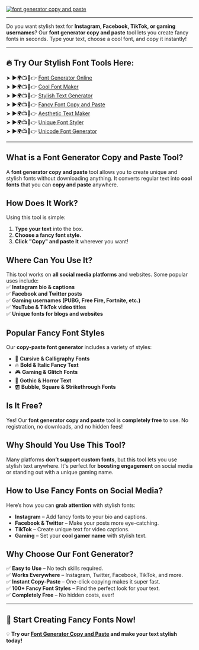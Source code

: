 [![font generator copy and paste](https://blogger.googleusercontent.com/img/b/R29vZ2xl/AVvXsEgFPDhRwta1WDZ755-sUTnLu2NXl5oi_aDatNsM1PwcCQZHsvYzKxdH0X3K_Zozaka1osvZ2v5NC1CCtTSJKODzOralgGXBIoPjIkh3NSFAWU7zulucsteS144Q-ZbEb4FQRdMr2SrGz6VOy3HEl2yyS6m5xjjowb-TmBQpZYbS_PPaK7x7ucNzb2GZvCFr/w640-h476-rw/Cool%20Text%20Maker.webp)](https://www.cooltextmaker.com/)

---

Do you want stylish text for **Instagram, Facebook, TikTok, or gaming usernames**? Our **font generator copy and paste** tool lets you create fancy fonts in seconds. Type your text, choose a cool font, and copy it instantly!

---

## 🔥 **Try Our Stylish Font Tools Here:**
➤ ►🌍📺📱👉 [Font Generator Online](https://www.cooltextmaker.com/)  
➤ ►🌍📺📱👉 [Cool Font Maker](https://www.cooltextmaker.com/)  
➤ ►🌍📺📱👉 [Stylish Text Generator](https://www.cooltextmaker.com/)  
➤ ►🌍📺📱👉 [Fancy Font Copy and Paste](https://www.cooltextmaker.com/)  
➤ ►🌍📺📱👉 [Aesthetic Text Maker](https://www.cooltextmaker.com/)  
➤ ►🌍📺📱👉 [Unique Font Styler](https://www.cooltextmaker.com/)  
➤ ►🌍📺📱👉 [Unicode Font Generator](https://www.cooltextmaker.com/)  

---

## **What is a Font Generator Copy and Paste Tool?**
A **font generator copy and paste** tool allows you to create unique and stylish fonts without downloading anything. It converts regular text into **cool fonts** that you can **copy and paste** anywhere.

## **How Does It Work?**
Using this tool is simple:  
1. **Type your text** into the box.  
2. **Choose a fancy font style.**  
3. **Click "Copy" and paste it** wherever you want!  

## **Where Can You Use It?**
This tool works on **all social media platforms** and websites. Some popular uses include:  
✅ **Instagram bio & captions**  
✅ **Facebook and Twitter posts**  
✅ **Gaming usernames (PUBG, Free Fire, Fortnite, etc.)**  
✅ **YouTube & TikTok video titles**  
✅ **Unique fonts for blogs and websites**  

## **Popular Fancy Font Styles**
Our **copy-paste font generator** includes a variety of styles:  
- 🎀 **Cursive & Calligraphy Fonts**  
- 🔥 **Bold & Italic Fancy Text**  
- 🎮 **Gaming & Glitch Fonts**  
- 🖤 **Gothic & Horror Text**  
- 🆎 **Bubble, Square & Strikethrough Fonts**  

## **Is It Free?**
Yes! Our **font generator copy and paste** tool is **completely free** to use. No registration, no downloads, and no hidden fees!

## **Why Should You Use This Tool?**
Many platforms **don’t support custom fonts**, but this tool lets you use stylish text anywhere. It's perfect for **boosting engagement** on social media or standing out with a unique gaming name.

## **How to Use Fancy Fonts on Social Media?**
Here’s how you can **grab attention** with stylish fonts:  
- **Instagram** – Add fancy fonts to your bio and captions.  
- **Facebook & Twitter** – Make your posts more eye-catching.  
- **TikTok** – Create unique text for video captions.  
- **Gaming** – Set your **cool gamer name** with stylish text.  

## **Why Choose Our Font Generator?**
✅ **Easy to Use** – No tech skills required.  
✅ **Works Everywhere** – Instagram, Twitter, Facebook, TikTok, and more.  
✅ **Instant Copy-Paste** – One-click copying makes it super fast.  
✅ **100+ Fancy Font Styles** – Find the perfect look for your text.  
✅ **Completely Free** – No hidden costs, ever!  

---

## 🎉 **Start Creating Fancy Fonts Now!**
💡 **Try our [Font Generator Copy and Paste](https://www.cooltextmaker.com/) and make your text stylish today!**  
